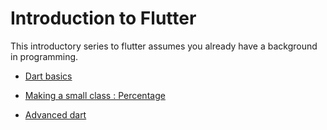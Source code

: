 # Introduction to Flutter

This introductory series to flutter assumes you already have a background in programming.

- [Dart basics](dart_basics.md)

- [Making a small class : Percentage](dart_percentage.md)

- [Advanced dart](dart_advanced.md)
